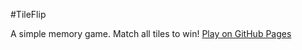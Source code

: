 #TileFlip

A simple memory game. Match all tiles to win! [Play on GitHub Pages](https://lucy-gelderloos.github.io/tileflip-js/)
